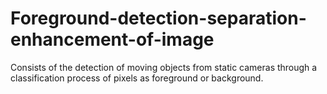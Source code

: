 # Foreground-detection-separation-enhancement-of-image
Consists of the detection of moving objects from static cameras through a classification process of pixels as
foreground or background.

